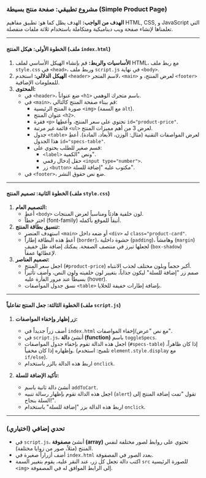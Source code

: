 
### **مشروع تطبيقي: صفحة منتج بسيطة (Simple Product Page)**

**الهدف من الواجب:**
الهدف يظل كما هو: تطبيق مفاهيم HTML, CSS, و JavaScript التي تعلمناها لإنشاء صفحة ويب ديناميكية ومتكاملة باستخدام ثلاثة ملفات منفصلة.

---
#### **الخطوة الأولى: هيكل المنتج (ملف `index.html`)**

1.  **الأساسيات والربط:** قم بإنشاء الهيكل الأساسي لملف HTML، مع ربط ملف `style.css` في `<head>`، وربط ملف `script.js` في نهاية `<body>`.
2.  **الهيكل الدلالي:** استخدم `<header>` لاسم المتجر، `<main>` لعرض المنتج، و `<footer>` للمعلومات الإضافية.
3.  **المحتوى:**
    * في `<header>`، ضع عنواناً `<h1>` باسم متجرك الوهمي.
    * في `<main>`، قم ببناء صفحة المنتج كالتالي:
        * صورة المنتج الرئيسية `<img>` (مع السمة `alt`).
        * عنوان المنتج `<h2>`.
        * فقرة `<p>` تحتوي على سعر المنتج، وأعطِها `id="product-price"`.
        * قائمة غير مرتبة `<ul>` لعرض 3 من أهم مميزات المنتج.
        * جدول `<table>` لعرض المواصفات التقنية (مثال: الوزن، الأبعاد، المادة). أعطِ هذا الجدول `id="specs-table"`.
        * قسم صغير للطلب يحتوي على:
            * `<label>` ونص "الكمية".
            * حقل إدخال رقمي `<input type="number">`.
            * زر `<button>` مكتوب عليه "إضافة للسلة".
    * في `<footer>`، ضع نص حقوق النشر.

---
#### **الخطوة الثانية: تصميم المنتج (ملف `style.css`)**

1.  **التصميم العام:**
    * أعطِ `<body>` لون خلفية هادئاً ومناسباً لعرض المنتجات.
    * اختر خطاً (font-family) أنيقاً للموقع بأكمله.
2.  **تنسيق بطاقة المنتج:**
    * استهدف العنصر `<main>` أو ضعه داخل `<div>` له `class="product-card"`.
    * أعطِ هذه البطاقة إطاراً (`border`)، حشوة داخلية (`padding`)، وهامشاً (`margin`) لجعلها تبرز في منتصف الصفحة. يمكنك إضافة ظل خفيف (`box-shadow`) لإعطائها عمقاً.
3.  **تصميم العناصر:**
    * اجعل سعر المنتج (`#product-price`) أكبر حجماً وبلون مختلف لجذب الانتباه.
    * صمم زر "إضافة للسلة" ليكون جذاباً، بتغيير لون خلفيته ولون النص، وأضف تأثيراً بسيطاً عند مرور الفأرة عليه (hover).
    * نسق جدول المواصفات `<table>` بإضافة إطارات خفيفة للخلايا.

---
#### **الخطوة الثالثة: جعل المنتج تفاعلياً (ملف `script.js`)**

1.  **زر إظهار وإخفاء المواصفات:**
    * أضف زراً جديداً في `index.html` مع نص "عرض/إخفاء المواصفات".
    * في `script.js`، أنشئ **دالة (function)** باسم `toggleSpecs`.
    * اجعل هذه الدالة تقوم بإخفاء جدول المواصفات (`#specs-table`) إذا كان ظاهراً، وإظهاره إذا كان مخفياً. (تلميح: استخدم `element.style.display` مع `if/else`).
    * اربط هذه الدالة بالزر باستخدام `onclick`.

2.  **تأكيد الإضافة للسلة:**
    * أنشئ دالة ثانية باسم `addToCart`.
    * اجعل هذه الدالة تقوم بإظهار رسالة تنبيه (`alert`) تقول "تمت إضافة المنتج إلى السلة بنجاح!".
    * اربط هذه الدالة بزر "إضافة للسلة" باستخدام `onclick`.

---
### **تحدي إضافي (اختياري)**

* في `script.js`، أنشئ **مصفوفة (array)** تحتوي على روابط لصور مختلفة لنفس المنتج (مثلاً، صور من زوايا مختلفة).
* أضف أزراراً صغيرة في `index.html` بعدد الصور في المصفوفة.
* اكتب دالة تجعل كل زر، عند النقر عليه، يقوم بتغيير السمة `src` للصورة الرئيسية `<img>` إلى الرابط الموافق له في المصفوفة.
